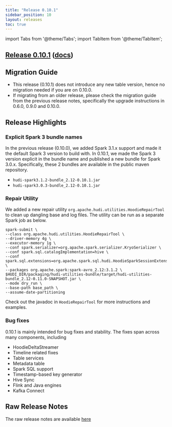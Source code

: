 ```yaml
---
title: "Release 0.10.1"
sidebar_position: 10
layout: releases
toc: true
---
```

import Tabs from '@theme/Tabs';
import TabItem from '@theme/TabItem';

## [Release 0.10.1](https://github.com/apache/hudi/releases/tag/release-0.10.1) ([docs](/docs/quick-start-guide))

## Migration Guide

* This release (0.10.1) does not introduce any new table version, hence no migration needed if you are on 0.10.0.
* If migrating from an older release, please check the migration guide from the previous release notes, specifically the upgrade instructions in 0.6.0, 0.9.0 and 0.10.0.

## Release Highlights

### Explicit Spark 3 bundle names

In the previous release (0.10.0), we added Spark 3.1.x support and made it the default Spark 3 version to build with. In 0.10.1,
we made the Spark 3 version explicit in the bundle name and published a new bundle for Spark 3.0.x. Specifically, these 2 bundles
are available in the public maven repository.

* `hudi-spark3.1.2-bundle_2.12-0.10.1.jar`
* `hudi-spark3.0.3-bundle_2.12-0.10.1.jar`

### Repair Utility

We added a new repair utility `org.apache.hudi.utilities.HoodieRepairTool` to clean up dangling base and log files. The utility
can be run as a separate Spark job as below.

```
spark-submit \
--class org.apache.hudi.utilities.HoodieRepairTool \
--driver-memory 4g \
--executor-memory 1g \
--conf spark.serializer=org.apache.spark.serializer.KryoSerializer \
--conf spark.sql.catalogImplementation=hive \
--conf spark.sql.extensions=org.apache.spark.sql.hudi.HoodieSparkSessionExtension \
--packages org.apache.spark:spark-avro_2.12:3.1.2 \
$HUDI_DIR/packaging/hudi-utilities-bundle/target/hudi-utilities-bundle_2.12-0.11.0-SNAPSHOT.jar \
--mode dry_run \
--base-path base_path \
--assume-date-partitioning
```

Check out the javadoc in `HoodieRepairTool` for more instructions and examples.

### Bug fixes

0.10.1 is mainly intended for bug fixes and stability. The fixes span across many components, including

* HoodieDeltaStreamer
* Timeline related fixes
* Table services
* Metadata table
* Spark SQL support
* Timestamp-based key generator
* Hive Sync
* Flink and Java engines
* Kafka Connect

## Raw Release Notes

The raw release notes are available [here](https://issues.apache.org/jira/secure/ReleaseNote.jspa?projectId=12322822&version=12351135)
